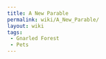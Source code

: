 ```yaml
---
title: A New Parable
permalink: wiki/A_New_Parable/
layout: wiki
tags:
 - Gnarled Forest
 - Pets
---
```



